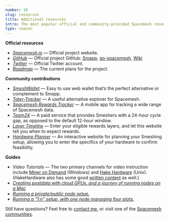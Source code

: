 ```yaml
---
number: 10
slug: resources
title: Additional resources
intro: The most popular official and community-provided Spacemesh resources
type: reason
---
```


**Official resources**

- *[Spacemesh.io](https://spacemesh.io)* — Official project website.
- *[GitHub](https://github.com/spacemeshos/)* — Official project GitHub: [Smapp](https://github.com/spacemeshos/smapp/releases), [go-spacemesh](https://github.com/spacemeshos/go-spacemesh/releases), [Wiki](https://github.com/spacemeshos/wiki/wiki)
- *[Twitter](https://twitter.com/teamspacemesh)* — Official Twitter account.
- *[Roadmap](https://github.com/spacemeshos/wiki/wiki/Roadmap)* — The current plans for the project.

**Community contributions**

- *[SmeshWallet](https://smeshwallet.com)* — Easy to use web wallet that’s the perfect alternative or complement to Smapp.
- *[Tater-Tracker](https://tater-tracker.com/)* — A useful alternative explorer for Spacemesh.
- *[Spacemesh Rewards Tracker](https://x.com/SpacemeshRT/status/1737225257034109049?s=20)* — A mobile app for tracking a wide range of Spacemesh data.
- *[Team24](https://team24.co)* — A paid service that provides Smeshers with a 24-hour cycle gap, as opposed to the default 12-hour window.
- *[Layer Timeline](http://fcmx.net/sm-eligibilities/)* — Enter your eligible rewards layers, and let this website tell you when to expect rewards.
- *[Hardware Planner](https://plan.smesh.online/)* — An interactive website for planning your Smeshing setup, allowing you to enter the specifics of your hardware to confirm feasibility.

**Guides**

- *Video Tutorials* — The two primary channels for video instruction include [Miner on Demand](https://www.youtube.com/@minerondemand) (Windows) and [Hake Hardware](https://www.youtube.com/@hakehardware) (Unix). (HakeHardware also has some good [written content](https://hakedev.substack.com/) as well.)
- *[Creating postdata with cloud GPUs, and a journey of running nodes on a Mac](https://dafacto.com/2023/how-to-run-multiple-spacemesh-nodes-on-macos)*
- *[Running a private/public node setup.](https://snapz.pro/s/spacemesh-public-private-two-machine-config.txt)*
- *[Running a “1:n” setup, with one node managing four plots.](https://snapz.pro/s/upgrading-to-spacemesh-1.4-on-macos.html)*

Still have questions? Feel free to [contact me](/about), or visit one of the [Spacemesh communities](/communities).